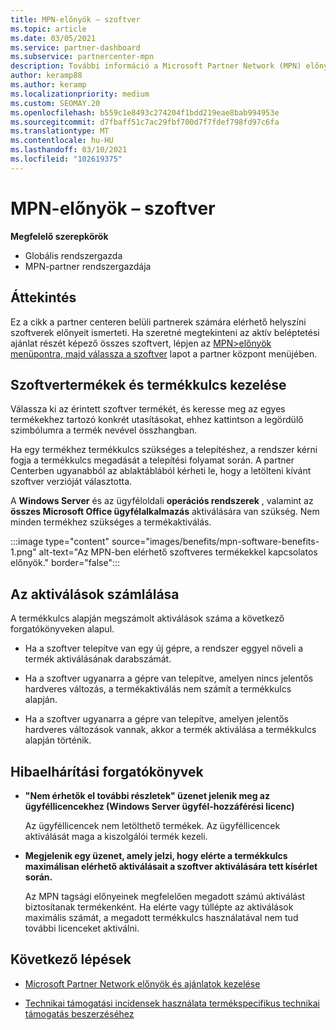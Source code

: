 ```yaml
---
title: MPN-előnyök – szoftver
ms.topic: article
ms.date: 03/05/2021
ms.service: partner-dashboard
ms.subservice: partnercenter-mpn
description: További információ a Microsoft Partner Network (MPN) előnyökkel rendelkező helyszíni szoftvertermékek használatáról
author: keramp88
ms.author: keramp
ms.localizationpriority: medium
ms.custom: SEOMAY.20
ms.openlocfilehash: b559c1e8493c274204f1bdd219eae8bab994953e
ms.sourcegitcommit: d7fbaff51c7ac29fbf700d7f7fdef798fd97c6fa
ms.translationtype: MT
ms.contentlocale: hu-HU
ms.lasthandoff: 03/10/2021
ms.locfileid: "102619375"
---
```

# <a name="mpn-benefits---software"></a>MPN-előnyök – szoftver

**Megfelelő szerepkörök**

- Globális rendszergazda
- MPN-partner rendszergazdája

## <a name="overview"></a>Áttekintés

Ez a cikk a partner centeren belüli partnerek számára elérhető helyszíni szoftverek előnyeit ismerteti. Ha szeretné megtekinteni az aktív beléptetési ajánlat részét képező összes szoftvert, lépjen az  [MPN>előnyök menüpontra, majd válassza a szoftver](https://partner.microsoft.com/dashboard/mpn/membership/benefits/software) lapot a partner központ menüjében.  

## <a name="manage-software-products-and-product-keys"></a>Szoftvertermékek és termékkulcs kezelése

Válassza ki az érintett szoftver termékét, és keresse meg az egyes termékekhez tartozó konkrét utasításokat, ehhez kattintson a legördülő szimbólumra a termék nevével összhangban.

Ha egy termékhez termékkulcs szükséges a telepítéshez, a rendszer kérni fogja a termékkulcs megadását a telepítési folyamat során. A partner Centerben ugyanabból az ablaktáblából kérheti le, hogy a letölteni kívánt szoftver verzióját választotta.

A **Windows Server** és az ügyféloldali **operációs rendszerek** , valamint az **összes Microsoft Office ügyfélalkalmazás** aktiválására van szükség. Nem minden termékhez szükséges a termékaktiválás.

:::image type="content" source="images/benefits/mpn-software-benefits-1.png" alt-text="Az MPN-ben elérhető szoftveres termékekkel kapcsolatos előnyök." border="false":::

## <a name="how-activations-are-counted"></a>Az aktiválások számlálása

A termékkulcs alapján megszámolt aktiválások száma a következő forgatókönyveken alapul.

- Ha a szoftver telepítve van egy új gépre, a rendszer eggyel növeli a termék aktiválásának darabszámát.
 
- Ha a szoftver ugyanarra a gépre van telepítve, amelyen nincs jelentős hardveres változás, a termékaktiválás nem számít a termékkulcs alapján.

- Ha a szoftver ugyanarra a gépre van telepítve, amelyen jelentős hardveres változások vannak, akkor a termék aktiválása a termékkulcs alapján történik.

## <a name="troubleshooting-scenarios"></a>Hibaelhárítási forgatókönyvek

- **"Nem érhetők el további részletek" üzenet jelenik meg az ügyféllicencekhez (Windows Server ügyfél-hozzáférési licenc)**

    Az ügyféllicencek nem letölthető termékek. Az ügyféllicencek aktiválását maga a kiszolgálói termék kezeli.

- **Megjelenik egy üzenet, amely jelzi, hogy elérte a termékkulcs maximálisan elérhető aktiválásait a szoftver aktiválására tett kísérlet során.**

    Az MPN tagsági előnyeinek megfelelően megadott számú aktiválást biztosítanak termékenként. Ha elérte vagy túllépte az aktiválások maximális számát, a megadott termékkulcs használatával nem tud további licenceket aktiválni.


 ## <a name="next-steps"></a>Következő lépések

- [Microsoft Partner Network előnyök és ajánlatok kezelése](manage-your-partner-network-benefits.md)

- [Technikai támogatási incidensek használata termékspecifikus technikai támogatás beszerzéséhez](mpn-benefits-technical-support.md)



